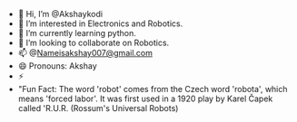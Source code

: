 - 👋 Hi, I’m @Akshaykodi
- 👀 I’m interested in  Electronics and Robotics.
- 🌱 I’m currently learning  python.
- 💞️ I’m looking to collaborate on  Robotics.
- 📫 @Nameisakshay007@gmail.com
- 😄 Pronouns: Akshay
- ⚡
- "Fun Fact: The word 'robot' comes from the Czech word 'robota', which means 'forced labor'. It was first used in a 1920 play by Karel Čapek called 'R.U.R. (Rossum's Universal Robots)

<!---
Akshaykodi/Akshaykodi is a ✨ special ✨ repository because its `README.md` (this file) appears on your GitHub profile.
You can click the Preview link to take a look at your changes.
--->
